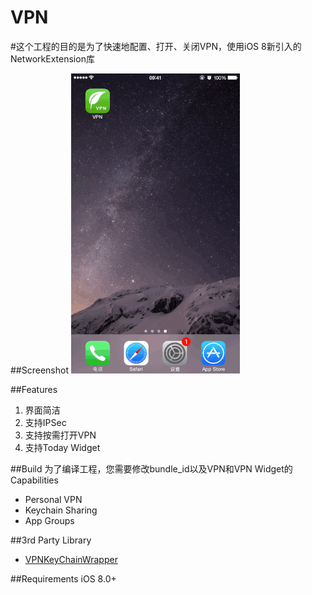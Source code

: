 # VPN

#这个工程的目的是为了快速地配置、打开、关闭VPN，使用iOS 8新引入的NetworkExtension库

##Screenshot 
![](Demo.gif)

##Features

1. 界面简洁
2. 支持IPSec
3. 支持按需打开VPN
4. 支持Today Widget

##Build
为了编译工程，您需要修改bundle_id以及VPN和VPN Widget的Capabilities

+ Personal VPN
+ Keychain Sharing
+ App Groups

##3rd Party Library
* [VPNKeyChainWrapper](https://github.com/kishikawakatsumi/UICKeyChainStore)

##Requirements
iOS 8.0+



